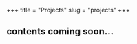 +++
title = "Projects"
slug = "projects"
+++

<!-- See below for some of the projects I have worked on. -->

## contents coming soon...

<!-- 
<center>
{{< figure height="500" weight="550" src="/images/N90.jpg" 
caption="An image of the homepage" >}} 
</center> -->

